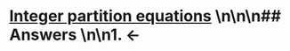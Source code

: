 # [Integer partition equations](https://projecteuler.net/problem=207) \n\n\n## Answers \n\n1. &larr;
